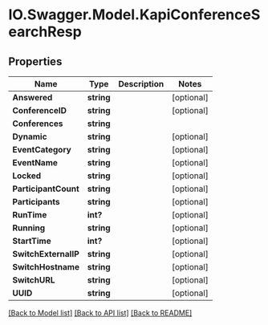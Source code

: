 # IO.Swagger.Model.KapiConferenceSearchResp
## Properties

Name | Type | Description | Notes
------------ | ------------- | ------------- | -------------
**Answered** | **string** |  | [optional] 
**ConferenceID** | **string** |  | [optional] 
**Conferences** | **string** |  | 
**Dynamic** | **string** |  | [optional] 
**EventCategory** | **string** |  | [optional] 
**EventName** | **string** |  | [optional] 
**Locked** | **string** |  | [optional] 
**ParticipantCount** | **string** |  | [optional] 
**Participants** | **string** |  | [optional] 
**RunTime** | **int?** |  | [optional] 
**Running** | **string** |  | [optional] 
**StartTime** | **int?** |  | [optional] 
**SwitchExternalIP** | **string** |  | [optional] 
**SwitchHostname** | **string** |  | [optional] 
**SwitchURL** | **string** |  | [optional] 
**UUID** | **string** |  | [optional] 

[[Back to Model list]](../README.md#documentation-for-models) [[Back to API list]](../README.md#documentation-for-api-endpoints) [[Back to README]](../README.md)

